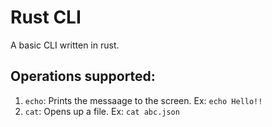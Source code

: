 # Rust CLI

A basic CLI written in rust.

## Operations supported:

1. `echo`: Prints the messaage to the screen. Ex: `echo Hello!!`
2. `cat`: Opens up a file. Ex: `cat abc.json`
